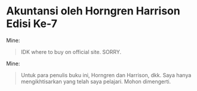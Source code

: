 # Akuntansi oleh Horngren Harrison Edisi Ke-7

Mine:
> IDK where to buy on official site. SORRY.

Mine:
> Untuk para penulis buku ini, Horngren dan Harrison, dkk. Saya hanya mengikhtisarkan yang telah saya pelajari. Mohon dimengerti.
